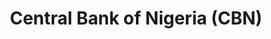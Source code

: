 ---
title: Central Bank of Nigeria (CBN)
details: |-
    The CBN and the Council have forged a strong working relationship in furtherance of their mutual interest to ensure consumer satisfaction and prevent exploitation in the financial institutions sector. The Council and CBN routinely collaborate in the resolving consumer complaints and financial sector investigations. In addition, periodic and specific consultations occur with respect to products, processes and trends in the industry and how to address same and provide guidance. These and many other issues in the industry are the subject of a Memorandum of Understanding between the Central bank and the Council.
---